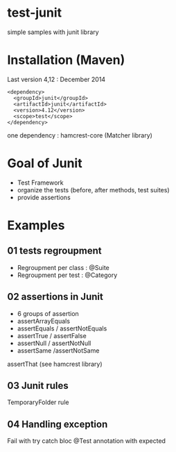 # test-junit
simple samples with junit library

# Installation (Maven)
Last version 4,12 : December 2014
```
<dependency>
  <groupId>junit</groupId>
  <artifactId>junit</artifactId>
  <version>4.12</version>
  <scope>test</scope>
</dependency>
```
one dependency : hamcrest-core (Matcher library)

# Goal of Junit
* Test Framework
 * organize the tests (before, after methods, test suites)
 * provide assertions
# Examples
## 01 tests regroupment
* Regroupment per class : @Suite
* Regroupment per test : @Category
 
## 02 assertions in Junit
* 6 groups of assertion
 * assertArrayEquals
 * assertEquals / assertNotEquals
 * assertTrue / assertFalse
 * assertNull / assertNotNull
 * assertSame /assertNotSame

assertThat (see hamcrest library)
## 03 Junit rules
TemporaryFolder rule
## 04 Handling exception
Fail with try catch bloc
@Test annotation with expected
